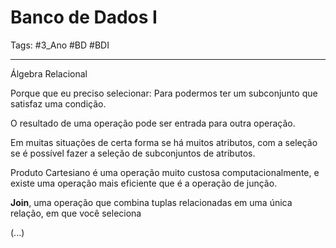 # Banco de Dados I

Tags: #3_Ano #BD #BDI 

---

Álgebra Relacional

Porque que eu preciso selecionar: Para podermos ter um subconjunto que satisfaz uma condição.

O resultado de uma operação pode ser entrada para outra operação.

Em muitas situações de certa forma se há muitos atributos, com a seleção se é possível fazer a seleção de subconjuntos de atributos.

Produto Cartesiano é uma operação muito custosa computacionalmente, e existe uma operação mais eficiente que é a operação de junção.

**Join**, uma operação que combina tuplas relacionadas em uma única relação, em que você seleciona

(...)